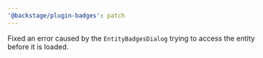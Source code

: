 ```yaml
---
'@backstage/plugin-badges': patch
---
```


Fixed an error caused by the `EntityBadgesDialog` trying to access the entity before it is loaded.
